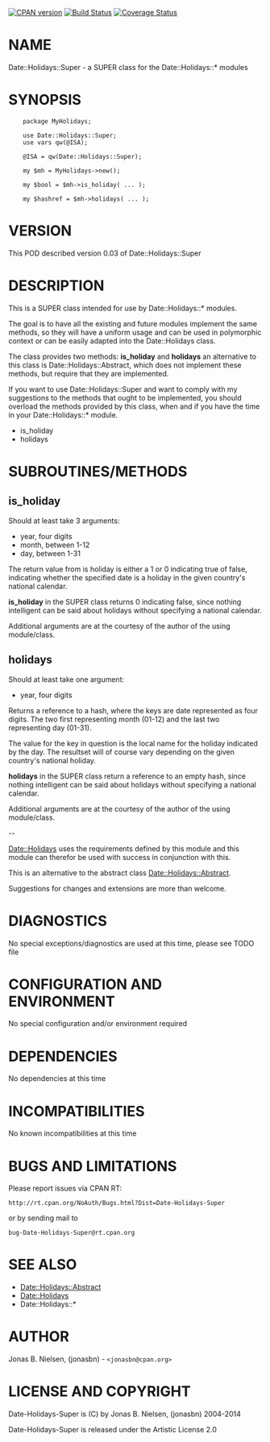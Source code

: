 [![CPAN version](https://badge.fury.io/pl/Date-Holidays-Super.svg)](http://badge.fury.io/pl/Date-Holidays-Super)
[![Build Status](https://travis-ci.org/jonasbn/Date-Holidays-Super.svg?branch=master)](https://travis-ci.org/jonasbn/Date-Holidays-Super)
[![Coverage Status](https://coveralls.io/repos/jonasbn/Date-Holidays-Super/badge.png)](https://coveralls.io/r/jonasbn/Date-Holidays-Super)

# NAME

Date::Holidays::Super - a SUPER class for the Date::Holidays::\* modules

# SYNOPSIS

        package MyHolidays;

        use Date::Holidays::Super;
        use vars qw(@ISA);

        @ISA = qw(Date::Holidays::Super);

        my $mh = MyHolidays->new();

        my $bool = $mh->is_holiday( ... ); 

        my $hashref = $mh->holidays( ... ); 

# VERSION

This POD described version 0.03 of Date::Holidays::Super

# DESCRIPTION

This is a SUPER class intended for use by Date::Holidays::\* modules.

The goal is to have all the existing and future modules implement the
same methods, so they will have a uniform usage and can be used in
polymorphic context or can be easily adapted into the Date::Holidays
class.

The class provides two methods: __is\_holiday__ and __holidays__ an
alternative to this class is Date::Holidays::Abstract, which does not
implement these methods, but require that they are implemented.

If you want to use Date::Holidays::Super and want to comply with my
suggestions to the methods that ought to be implemented, you should
overload the methods provided by this class, when and if you have the
time in your Date::Holidays::\* module.

- is\_holiday
- holidays

# SUBROUTINES/METHODS

## is\_holiday

Should at least take 3 arguments:

- year, four digits
- month, between 1-12
- day, between 1-31

The return value from is holiday is either a 1 or 0 indicating true of
false, indicating whether the specified date is a holiday in the given
country's national calendar.

__is\_holiday__ in the SUPER class returns 0 indicating false, since
nothing intelligent can be said about holidays without specifying a
national calendar.

Additional arguments are at the courtesy of the author of the using
module/class.

## holidays

Should at least take one argument:

- year, four digits

Returns a reference to a hash, where the keys are date represented as
four digits. The two first representing month (01-12) and the last two
representing day (01-31).

The value for the key in question is the local name for the holiday
indicated by the day. The resultset will of course vary depending on
the given country's national holiday. 

__holidays__ in the SUPER class return a reference to an empty hash,
since nothing intelligent can be said about holidays without specifying
a national calendar.

Additional arguments are at the courtesy of the author of the using
module/class.

\--

[Date::Holidays](https://metacpan.org/pod/Date::Holidays) uses the requirements defined by this module and this
module can therefor be used with success in conjunction with this.

This is an alternative to the abstract class [Date::Holidays::Abstract](https://metacpan.org/pod/Date::Holidays::Abstract). 

Suggestions for changes and extensions are more than welcome.

# DIAGNOSTICS

No special exceptions/diagnostics are used at this time, please see TODO file

# CONFIGURATION AND ENVIRONMENT

No special configuration and/or environment required

# DEPENDENCIES

No dependencies at this time

# INCOMPATIBILITIES

No known incompatibilities at this time

# BUGS AND LIMITATIONS

Please report issues via CPAN RT:

    http://rt.cpan.org/NoAuth/Bugs.html?Dist=Date-Holidays-Super

or by sending mail to

    bug-Date-Holidays-Super@rt.cpan.org

# SEE ALSO

- [Date::Holidays::Abstract](https://metacpan.org/pod/Date::Holidays::Abstract)
- [Date::Holidays](https://metacpan.org/pod/Date::Holidays)
- Date::Holidays::\*

# AUTHOR

Jonas B. Nielsen, (jonasbn) - `<jonasbn@cpan.org>`

# LICENSE AND COPYRIGHT

Date-Holidays-Super is (C) by Jonas B. Nielsen, (jonasbn) 2004-2014

Date-Holidays-Super is released under the Artistic License 2.0
